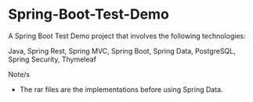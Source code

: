 # Spring-Boot-Test-Demo
A Spring Boot Test Demo project that involves the following technologies:

Java, Spring Rest, Spring MVC, Spring Boot, Spring Data, PostgreSQL, Spring Security, Thymeleaf

Note/s
- The rar files are the implementations before using Spring Data.
